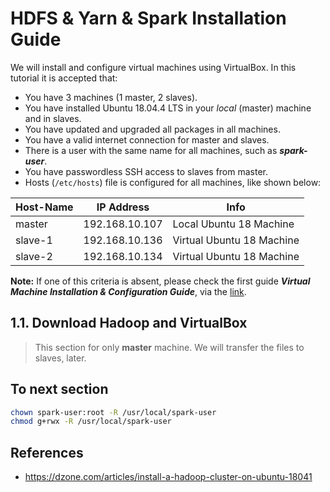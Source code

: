 # HDFS & Yarn & Spark Installation Guide

We will install and configure virtual machines using VirtualBox. In this tutorial it is accepted that:
- You have 3 machines (1 master, 2 slaves).
- You have installed Ubuntu 18.04.4 LTS in your *local* (master) machine and in slaves.
- You have updated and upgraded all packages in all machines.
- You have a valid internet connection for master and slaves.
- There is a user with the same name for all machines, such as ***spark-user***.
- You have passwordless SSH access to slaves from master.
- Hosts (```/etc/hosts```) file is configured for all machines, like shown below:

| Host-Name | IP Address     | Info                      |
|-----------|----------------|---------------------------|
| master    | 192.168.10.107 | Local Ubuntu 18 Machine   |
| slave-1   | 192.168.10.136 | Virtual Ubuntu 18 Machine |
| slave-2   | 192.168.10.134 | Virtual Ubuntu 18 Machine |

**Note:** If one of this criteria is absent, please check the first guide ***Virtual Machine Installation & Configuration Guide***, via the [link](../1-%20Virtual%20Machine%20Installation%20%26%20Configuration/guide.md).

## 1.1. Download Hadoop and VirtualBox
> This section for only **master** machine. We will transfer the files to slaves, later.

## To next section
```bash
chown spark-user:root -R /usr/local/spark-user
chmod g+rwx -R /usr/local/spark-user
```


## References
* https://dzone.com/articles/install-a-hadoop-cluster-on-ubuntu-18041
